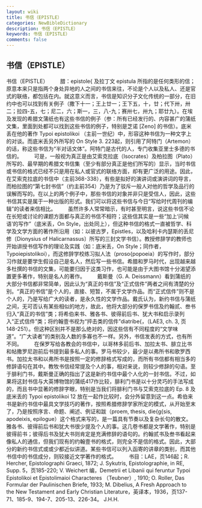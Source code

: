 ```yaml
---
layout: wiki
title: 书信（EPISTLE）
categories: NewBibleDictionary
description: 书信（EPISTLE）
keywords: 书信（EPISTLE）
comments: false
---
```


## 书信（EPISTLE）



书信（EPISTLE）
　　腊：epistole{ 及拉丁文 epistula 所指的是任何类形的信；原意本来只是指两个身处异地的人之间的书信来往，不论是个人以及私人、还是官式的联络，都包括在内。就这意义而言，书信是知识分子文化传统的一部分，在旧约中也可以找到有关例子（撒下十一；王上廿一；王下五，十，廿；代下卅，卅二；拉四-五，七；尼二，六；斯一，三，八-九；赛卅七，卅九；耶廿九）。在埃及发现的希腊文蒲纸也有这些书信的例子（参：所有已经发行的、内容甚广的蒲纸文集，里面到处都可以找到这些书信的例子，特别是芝诺 [Zeno] 的书信）。底米丢在他的著作 Typoi epistolikoi （主前一世纪）中，形容这种书信为一种文字上的对谈。而底米丢另外所写的 On Style 3. 223起，则引用了阿特门（Artemon）的话，称这些书信为“半对话文体”。阿特门是古代的人，专门收集亚里士多德的书信的。
　　可是，一般视为真正是由艾索克拉底（Isocrates）及柏拉图（Plato）所写的、最早期的希腊文书信集（至少有部分真正是他们所写的）显示，当时书信或书信的格式已经不只是用在私人或官式的联络方面，却有更广泛的用途。因此，在艾索克拉底的书信中（主前368-338），有些是拟好的演讲词或演讲词的导言，而柏拉图的“第七封书信”（约主前354）乃是为了驳斥一般人对他的哲学及品行的误解而写的。在以上的两个例子中，那些书信的对象并非只是受信人，因此，这些书信其实是属于一种出版的形式。我们可以将这些书信与今日“写给时代周刊的编辑”的读者来信相比。
　　虽然许多人常常暗示，有时甚至明言，说这些书信不论在长短或讨论的课题方面都与真正的书信不相符；这些信其实是一些“加上‘问候语’的写作”（底米丢，On Style，出处同上），但这种书信的格式一直被哲学、科学及文学方面的著作所沿用（如：以彼古罗，Epistles，以及哈利卡内瑟斯的丢尼修〔Dionysius of Halicarnassus〕所写的三封文学书信）。教授修辞学的教师也开始讲授书信写作的理论及实践（如：底米丢，On Style；同作者，Typoiepistolikoi），而这修辞学校练习拟人法（proso{popoeia）的写作时，部分习作就是要学生假设自己是名人，然后写一些书信。希腊和罗马时代，出现越来越多杜撰的书信的文集，可能要归因于这类习作，也可能是由于大图书馆十分渴望添置更多著作，特别是名人的著作。
　　戴斯曼（G. A. Deissmann）看到蒲纸的大部分书信都非常简单，因此认为“真正的书信”及“正式信件”两者之间有清楚的分别。“真正的书信”是个人的，直接、短暂，不属于文学作品。而“正式信件”则不是个人的，乃是写给广大的读者，是永久性的文学作品。戴氏认为，新约书信与蒲纸之间，无可否认有某些相似的地方，故此，他将大部分的保罗书信及约翰贰、叁书归入“真正的书信”类；将希伯来书、雅各书、彼得前后书、犹大书和启示录列入“正式信件”类；将约翰壹书视为“抨击类的信件”diatribe{，（LAE3,
ch. 3, 页148-251）。但这种区别并不是那么绝对的，因这些信有不同程度的“文学味道”。“广大读者”的类别及人数的多寡也不一样。另外，书信发表的方式，也有所不同。
　　在保罗写给各教会的书信中，以哥林多前后书、加拉太书、腓立比书和帖撒罗尼迦前后书提到最多私人的事。罗马书较少，最少是以弗所书和歌罗西书。加拉太书和以弗所书是按照一定的修辞格式写成的，而所有书信都有相当多的修辞语句在其中。教牧书信经常提及个人的事，相对来说，则较少修辞的句语。至于腓利门书，戴斯曼正确的指出了这是新约书信中最个人化的一封书信。不过，如果将这封书信与大英博物馆的蒲纸417作比较，腓利门书是以十分灵巧的手法写成的，而且书中显著的修辞字眼，特别是当我们将腓利门书与艾索克拉底的 Ep.
8 及底米丢的 Typoi epistolikoi 12 放在一起作比较时，会分外留意到这一点。希伯来书是新约书信中最具文学技巧的著作，按照希腊修辞学家所定的模式，从开始至末了，乃是按照序言、命题、阐述、例证和跋（proem,
thesis, die{g{sis, apodeixis, epilogue）这个格式来写的，是一篇具有节奏以及复杂长句的散文。雅各书、彼得前后书和犹大书很少提及个人的事。这几卷书都是文学著作，特别是彼得前书；彼得后书及犹大书则肯定是充满修辞的语句的。约翰贰书及叁书看起来像私人的通信，但我们现有的约翰壹书的格式，则完全不是信的格式。因此，大部分的新约书信式或或少都近似讲道。某些书信可以列入函寄的讲章的类别，而其他书信中的书信成分，则较接近文学著作的格式。
　　书目：LAE，页146起；R. Hercher, Epistolographi Graeci, 1872; J.
Sykutris, Epistolographie, in RE, Supp. 5，页185-220; V. Weichert 编，Demetrii et Libanii qui feruntur Typoi Epistolikoi et Epistolimaioi
Characteres
（Teubner）, 1910; O. Roller, Das Formular der Paulinischen Briefe,
1933; M. Dibelius, A Fresh Approach to
the New Testament and Early Christian Literature，英译本，1936，页137-71、185-9、194-7、205-13、226-34。
J.H.H.




